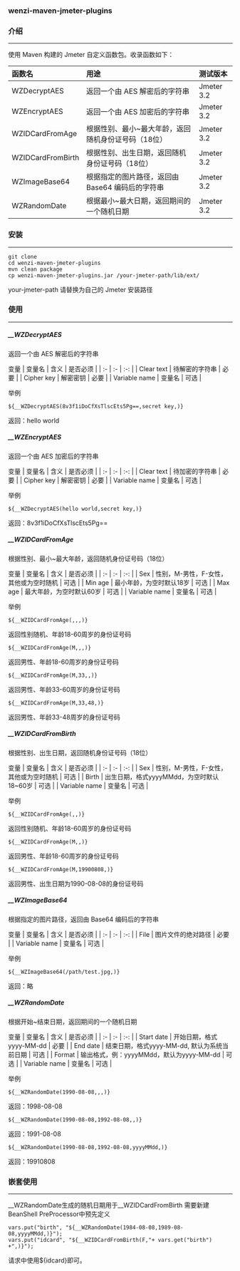 ### wenzi-maven-jmeter-plugins

### 介绍
---

使用 Maven 构建的 Jmeter 自定义函数包。收录函数如下：

| 函数名 | 用途 | 测试版本 |
| :- | :- | :- |
| WZDecryptAES | 返回一个由 AES 解密后的字符串 | Jmeter 3.2 |
| WZEncryptAES | 返回一个由 AES 加密后的字符串 | Jmeter 3.2 |
| WZIDCardFromAge | 根据性别、最小~最大年龄，返回随机身份证号码（18位）| Jmeter 3.2 |
| WZIDCardFromBirth | 根据性别、出生日期，返回随机身份证号码（18位）| Jmeter 3.2 |
| WZImageBase64 | 根据指定的图片路径，返回由 Base64 编码后的字符串 | Jmeter 3.2 |
| WZRandomDate | 根据最小~最大日期，返回期间的一个随机日期 | Jmeter 3.2 |


### 安装
---

```
git clone
cd wenzi-maven-jmeter-plugins
mvn clean package
cp wenzi-maven-jmeter-plugins.jar /your-jmeter-path/lib/ext/
```
your-jmeter-path 请替换为自己的 Jmeter 安装路径

### 使用
---

##### __WZDecryptAES

返回一个由 AES 解密后的字符串

变量
| 变量名 | 含义 | 是否必须 |
| :- | :- | :-: |
| Clear text | 待解密的字符串 | 必要 |
| Cipher key | 解密密钥 | 必要 |
| Variable name | 变量名 | 可选 |

举例
```
${__WZDecryptAES(8v3f1iDoCfXsTlscEts5Pg==,secret key,)}
```
返回：hello world

##### __WZEncryptAES

返回一个由 AES 加密后的字符串

变量
| 变量名 | 含义 | 是否必须 |
| :- | :- | :-: |
| Clear text | 待加密的字符串 | 必要 |
| Cipher key | 解密密钥 | 必要 |
| Variable name | 变量名 | 可选 |

举例
```
${__WZDecryptAES(hello world,secret key,)}
```
返回：8v3f1iDoCfXsTlscEts5Pg==

##### __WZIDCardFromAge

根据性别、最小~最大年龄，返回随机身份证号码（18位）

变量
| 变量名 | 含义 | 是否必须 |
| :- | :- | :-: |
| Sex | 性别，M-男性，F-女性，其他或为空时随机 | 可选 |
| Min age | 最小年龄，为空时默认18岁 | 可选 |
| Max age | 最大年龄，为空时默认60岁 | 可选 |
| Variable name | 变量名 | 可选 |

举例
```
${__WZIDCardFromAge(,,,)}
```
返回性别随机、年龄18-60周岁的身份证号码
```
${__WZIDCardFromAge(M,,,)}
```
返回男性、年龄18-60周岁的身份证号码
```
${__WZIDCardFromAge(M,33,,)}
```
返回男性、年龄33-60周岁的身份证号码
```
${__WZIDCardFromAge(M,33,48,)}
```
返回男性、年龄33-48周岁的身份证号码

##### __WZIDCardFromBirth

根据性别、出生日期，返回随机身份证号码（18位）

变量
| 变量名 | 含义 | 是否必须 |
| :- | :- | :-: |
| Sex | 性别，M-男性，F-女性，其他或为空时随机 | 可选 |
| Birth | 出生日期，格式yyyyMMdd，为空时默认18~60岁 | 可选 |
| Variable name | 变量名 | 可选 |

举例
```
${__WZIDCardFromAge(,,)}
```
返回性别随机、年龄18-60周岁的身份证号码
```
${__WZIDCardFromAge(M,,)}
```
返回男性、年龄18-60周岁的身份证号码
```
${__WZIDCardFromAge(M,19900808,)}
```
返回男性、出生日期为1990-08-08的身份证号码

##### __WZImageBase64

根据指定的图片路径，返回由 Base64 编码后的字符串

变量
| 变量名 | 含义 | 是否必须 |
| :- | :- | :-: |
| File | 图片文件的绝对路径 | 必要 |
| Variable name | 变量名 | 可选 |

举例
```
${__WZImageBase64(/path/test.jpg,)}
```
返回：略

##### __WZRandomDate

根据开始~结束日期，返回期间的一个随机日期

变量
| 变量名 | 含义 | 是否必须 |
| :- | :- | :-: |
| Start date | 开始日期，格式yyyy-MM-dd | 必要 |
| End date | 结束日期，格式yyyy-MM-dd, 默认为系统当前日期 | 可选 |
| Format | 输出格式，例：yyyyMMdd，默认为yyyy-MM-dd | 可选 |
| Variable name | 变量名 | 可选 |

举例
```
${__WZRandomDate(1990-08-08,,,)}
```
返回：1998-08-08
```
${__WZRandomDate(1990-08-08,1992-08-08,,)}
```
返回：1991-08-08
```
${__WZRandomDate(1990-08-08,1992-08-08,yyyyMMdd,)}
```
返回：19910808

### 嵌套使用
---

__WZRandomDate生成的随机日期用于__WZIDCardFromBirth
需要新建BeanShell PreProcessor中预先定义
```
vars.put("birth", "${__WZRandomDate(1984-08-08,1989-08-08,yyyyMMdd,)}");
vars.put("idcard", "${__WZIDCardFromBirth(F,"+ vars.get("birth") +",)}");
```
请求中使用${idcard}即可。
